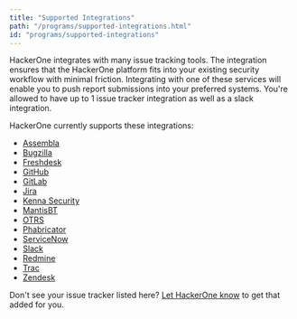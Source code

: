 ```yaml
---
title: "Supported Integrations"
path: "/programs/supported-integrations.html"
id: "programs/supported-integrations"
---
```

HackerOne integrates with many issue tracking tools. The integration ensures that the HackerOne platform fits into your existing security workflow with minimal friction. Integrating with one of these services will enable you to push report submissions into your preferred systems. You're allowed to have up to 1 issue tracker integration as well as a slack integration.  

HackerOne currently supports these integrations:
* [Assembla](assembla-integration.html)
* [Bugzilla](bugzilla-integration.html)
* [Freshdesk](freshdesk-integration.html)
* [GitHub](github-integration.html)
* [GitLab](gitlab-integration.html)
* [Jira](jira-integration.html)
* [Kenna Security](kenna-security.html)
* [MantisBT](mantisbt-integration.html)
* [OTRS](otrs-integration.html)
* [Phabricator](phabricator-integration.html)
* [ServiceNow](servicenow-integration.html)
* [Slack](slack-integration.html)
* [Redmine](redmine-integration.html)
* [Trac](trac-integration.html)
* [Zendesk](zendesk-integration.html)

Don't see your issue tracker listed here? [Let HackerOne know](https://support.hackerone.com/hc/en-us/requests/new) to get that added for you.
